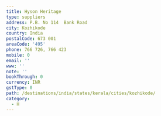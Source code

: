 ```yaml
---
title: Hyson Heritage
type: suppliers
address: P.B. No 114  Bank Road
city: Kozhikode
country: India
postalCode: 673 001
areaCode: '495'
phone: 766 726, 766 423
mobile: 0
email: ''
www: ''
note: ''
bookThrough: 0
currency: INR
gstType: 0
path: /destinations/india/states/kerala/cities/kozhikode/
category:
  - H
---
```


